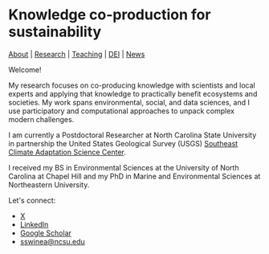# Knowledge co-production for sustainability
[About](https://shswinea.github.io/) | [Research](/research.md) | [Teaching](/teaching.md) | [DEI](/dei.md) | [News](/news.md)

Welcome!

My research focuses on co-producing knowledge with scientists and local experts and applying that knowledge to practically benefit ecosystems and societies. My work spans environmental, social, and data sciences, and I use participatory and computational approaches to unpack complex modern challenges.

I am currently a Postdoctoral Researcher at North Carolina State University in partnership the United States Geological Survey (USGS) [Southeast Climate Adaptation Science Center](https://secasc.ncsu.edu/).

I received my BS in Environmental Sciences at the University of North Carolina at Chapel Hill and my PhD in Marine and Environmental Sciences at Northeastern University.

Let's connect: 
- [X](https://x.com/savannahswinea)
- [LinkedIn](https://www.linkedin.com/in/savannahswinea/)
- [Google Scholar](https://scholar.google.com/citations?user=f3GTzVIAAAAJ&hl=en)
- sswinea@ncsu.edu